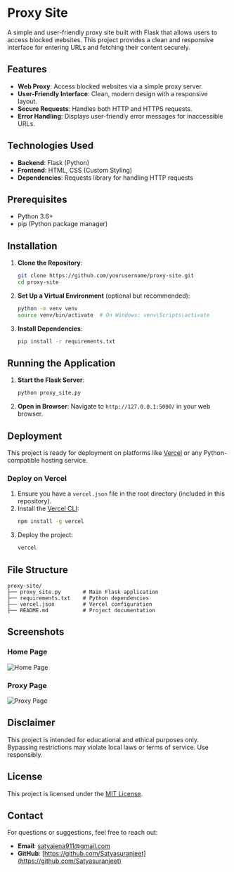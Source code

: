 # Proxy Site

A simple and user-friendly proxy site built with Flask that allows users to access blocked websites. This project provides a clean and responsive interface for entering URLs and fetching their content securely.

## Features
- **Web Proxy**: Access blocked websites via a simple proxy server.
- **User-Friendly Interface**: Clean, modern design with a responsive layout.
- **Secure Requests**: Handles both HTTP and HTTPS requests.
- **Error Handling**: Displays user-friendly error messages for inaccessible URLs.

## Technologies Used
- **Backend**: Flask (Python)
- **Frontend**: HTML, CSS (Custom Styling)
- **Dependencies**: Requests library for handling HTTP requests

## Prerequisites
- Python 3.6+
- pip (Python package manager)

## Installation
1. **Clone the Repository**:
   ```bash
   git clone https://github.com/yourusername/proxy-site.git
   cd proxy-site
   ```

2. **Set Up a Virtual Environment** (optional but recommended):
   ```bash
   python -m venv venv
   source venv/bin/activate  # On Windows: venv\Scripts\activate
   ```

3. **Install Dependencies**:
   ```bash
   pip install -r requirements.txt
   ```

## Running the Application
1. **Start the Flask Server**:
   ```bash
   python proxy_site.py
   ```

2. **Open in Browser**:
   Navigate to `http://127.0.0.1:5000/` in your web browser.

## Deployment
This project is ready for deployment on platforms like [Vercel](https://vercel.com/) or any Python-compatible hosting service.

### Deploy on Vercel
1. Ensure you have a `vercel.json` file in the root directory (included in this repository).
2. Install the [Vercel CLI](https://vercel.com/docs/cli):
   ```bash
   npm install -g vercel
   ```
3. Deploy the project:
   ```bash
   vercel
   ```

## File Structure
```
proxy-site/
├── proxy_site.py       # Main Flask application
├── requirements.txt    # Python dependencies
├── vercel.json         # Vercel configuration
├── README.md           # Project documentation
```

## Screenshots
### Home Page
![Home Page](https://via.placeholder.com/800x400.png?text=Proxy+Site+Home)

### Proxy Page
![Proxy Page](https://via.placeholder.com/800x400.png?text=Accessing+a+Blocked+Website)

## Disclaimer
This project is intended for educational and ethical purposes only. Bypassing restrictions may violate local laws or terms of service. Use responsibly.

## License
This project is licensed under the [MIT License](LICENSE).

## Contact
For questions or suggestions, feel free to reach out:
- **Email**: [satyajena911@gmail.com](mailto:satyajena911@gmail.com)
- **GitHub**: [https://github.com/Satyasuranjeet](https://github.com/Satyasuranjeet)

